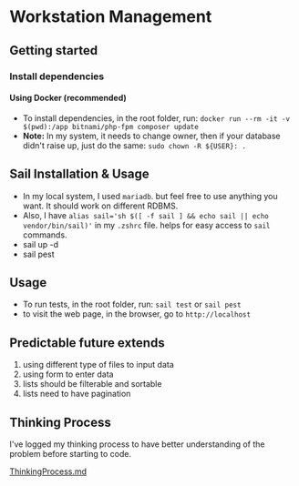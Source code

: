 # Workstation Management

## Getting started
### Install dependencies
#### Using Docker (recommended)
* To install dependencies, in the root folder, run: `docker run --rm -it -v $(pwd):/app bitnami/php-fpm composer update`
* **Note:** In my system, it needs to change owner, then if your database didn't raise up, just do the same: `sudo chown -R ${USER}: .`

## Sail Installation & Usage
* In my local system, I used `mariadb`. but feel free to use anything you want. It should work on different RDBMS.
* Also, I have `alias sail='sh $([ -f sail ] && echo sail || echo vendor/bin/sail)'` in my `.zshrc` file. helps for easy access to `sail` commands.
* sail up -d
* sail pest

## Usage
* To run tests, in the root folder, run: `sail test` or `sail pest`
* to visit the web page, in the browser, go to `http://localhost`

## Predictable future extends
1. using different type of files to input data
2. using form to enter data
3. lists should be filterable and sortable
4. lists need to have pagination

## Thinking Process
I've logged my thinking process to have better understanding of the problem before starting to code.

[ThinkingProcess.md](docs%2FThinkingProcess.md)

